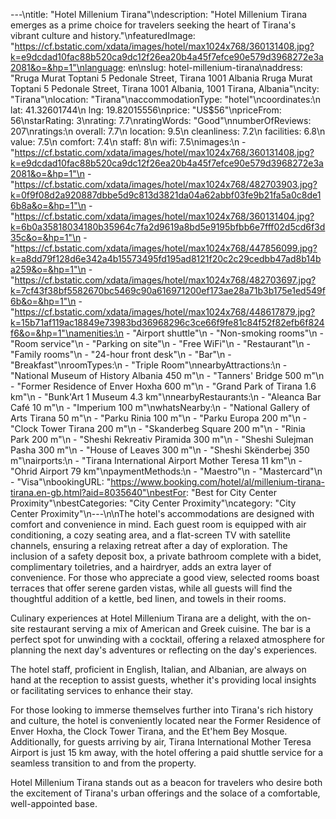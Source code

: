 ---\ntitle: "Hotel Millenium Tirana"\ndescription: "Hotel Millenium Tirana emerges as a prime choice for travelers seeking the heart of Tirana's vibrant culture and history."\nfeaturedImage: "https://cf.bstatic.com/xdata/images/hotel/max1024x768/360131408.jpg?k=e9dcdad10fac88b520ca9dc12f26ea20b4a45f7efce90e579d3968272e3a2081&o=&hp=1"\nlanguage: en\nslug: hotel-millenium-tirana\naddress: "Rruga Murat Toptani 5 Pedonale Street, Tirana 1001 Albania Rruga Murat Toptani 5 Pedonale Street, Tirana 1001 Albania, 1001 Tirana, Albania"\ncity: "Tirana"\nlocation: "Tirana"\naccommodationType: "hotel"\ncoordinates:\n  lat: 41.32601744\n  lng: 19.82015556\nprice: "US$56"\npriceFrom: 56\nstarRating: 3\nrating: 7.7\nratingWords: "Good"\nnumberOfReviews: 207\nratings:\n  overall: 7.7\n  location: 9.5\n  cleanliness: 7.2\n  facilities: 6.8\n  value: 7.5\n  comfort: 7.4\n  staff: 8\n  wifi: 7.5\nimages:\n  - "https://cf.bstatic.com/xdata/images/hotel/max1024x768/360131408.jpg?k=e9dcdad10fac88b520ca9dc12f26ea20b4a45f7efce90e579d3968272e3a2081&o=&hp=1"\n  - "https://cf.bstatic.com/xdata/images/hotel/max1024x768/482703903.jpg?k=0f9f08d2a920887dbbe5d9c813d3821da04a62abbf03fe9b21fa5a0c8de16b8a&o=&hp=1"\n  - "https://cf.bstatic.com/xdata/images/hotel/max1024x768/360131404.jpg?k=6b0a35818034180b35964c7fa2d9619a8bd5e9195bfbb6e7fff02d5cd6f3d35c&o=&hp=1"\n  - "https://cf.bstatic.com/xdata/images/hotel/max1024x768/447856099.jpg?k=a8dd79f128d6e342a4b15573495fd195ad8121f20c2c29cedbb47ad8b14ba259&o=&hp=1"\n  - "https://cf.bstatic.com/xdata/images/hotel/max1024x768/482703697.jpg?k=7cf43f38bf5582670bc5469c90a616971200ef173ae28a71b3b175e1ed549f6b&o=&hp=1"\n  - "https://cf.bstatic.com/xdata/images/hotel/max1024x768/448617879.jpg?k=15b71af119ac18849e73983bd36968296c3ce66f9fe81c84f52f82efb6f824f6&o=&hp=1"\namenities:\n  - "Airport shuttle"\n  - "Non-smoking rooms"\n  - "Room service"\n  - "Parking on site"\n  - "Free WiFi"\n  - "Restaurant"\n  - "Family rooms"\n  - "24-hour front desk"\n  - "Bar"\n  - "Breakfast"\nroomTypes:\n  - "Triple Room"\nnearbyAttractions:\n  - "National Museum of History Albania 450 m"\n  - "Tanners' Bridge 500 m"\n  - "Former Residence of Enver Hoxha 600 m"\n  - "Grand Park of Tirana 1.6 km"\n  - "Bunk'Art 1 Museum 4.3 km"\nnearbyRestaurants:\n  - "Aleanca Bar Café 10 m"\n  - "Imperium 100 m"\nwhatsNearby:\n  - "National Gallery of Arts Tirana 50 m"\n  - "Parku Rinia 100 m"\n  - "Parku Europa 200 m"\n  - "Clock Tower Tirana 200 m"\n  - "Skanderbeg Square 200 m"\n  - "Rinia Park 200 m"\n  - "Sheshi Rekreativ Piramida 300 m"\n  - "Sheshi Sulejman Pasha 300 m"\n  - "House of Leaves 300 m"\n  - "Sheshi Skënderbej 350 m"\nairports:\n  - "Tirana International Airport Mother Teresa 11 km"\n  - "Ohrid Airport 79 km"\npaymentMethods:\n  - "Maestro"\n  - "Mastercard"\n  - "Visa"\nbookingURL: "https://www.booking.com/hotel/al/millenium-tirana-tirana.en-gb.html?aid=8035640"\nbestFor: "Best for City Center Proximity"\nbestCategories: "City Center Proximity"\ncategory: "City Center Proximity"\n---\n\nThe hotel's accommodations are designed with comfort and convenience in mind. Each guest room is equipped with air conditioning, a cozy seating area, and a flat-screen TV with satellite channels, ensuring a relaxing retreat after a day of exploration. The inclusion of a safety deposit box, a private bathroom complete with a bidet, complimentary toiletries, and a hairdryer, adds an extra layer of convenience. For those who appreciate a good view, selected rooms boast terraces that offer serene garden vistas, while all guests will find the thoughtful addition of a kettle, bed linen, and towels in their rooms.

Culinary experiences at Hotel Millenium Tirana are a delight, with the on-site restaurant serving a mix of American and Greek cuisine. The bar is a perfect spot for unwinding with a cocktail, offering a relaxed atmosphere for planning the next day's adventures or reflecting on the day's experiences.

The hotel staff, proficient in English, Italian, and Albanian, are always on hand at the reception to assist guests, whether it's providing local insights or facilitating services to enhance their stay.

For those looking to immerse themselves further into Tirana's rich history and culture, the hotel is conveniently located near the Former Residence of Enver Hoxha, the Clock Tower Tirana, and the Et'hem Bey Mosque. Additionally, for guests arriving by air, Tirana International Mother Teresa Airport is just 15 km away, with the hotel offering a paid shuttle service for a seamless transition to and from the property.

Hotel Millenium Tirana stands out as a beacon for travelers who desire both the excitement of Tirana's urban offerings and the solace of a comfortable, well-appointed base.